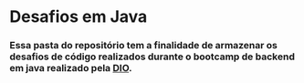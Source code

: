 # Desafios em Java 
### Essa pasta do repositório tem a finalidade de armazenar os desafios de código realizados durante o bootcamp de backend em java realizado pela [DIO](https://web.dio.me/home).
